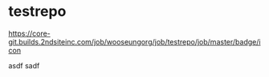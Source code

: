 # testrepo

https://core-git.builds.2ndsiteinc.com/job/wooseungorg/job/testrepo/job/master/badge/icon

asdf
sadf
